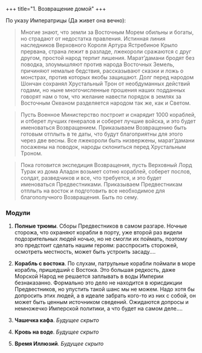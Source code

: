 +++
title="1. Возвращение домой"
+++

По указу Императрицы (Да живет она вечно):

> Многие знают, что земли за Восточным Морем обильны и богаты, но страдают от недостатка правления. Истинная линия наследников Верховного Короля Артура Ястребиное Крыло прервана, страна лежит в разладе, лжекороли сражаются с друг другом, простой народ терпит лишения. Марат’дамани бродят без поводка, злоумышляют против народа Восточных Земель, причиняют немалые бедствия, рассказывают сказки и ложь о монстрах, против которых якобы защищают. Долг перед народом Шончан сохранял Хрустальный Трон от необдуманных действий годами, но ныне многочисленные прошения наших подданных говорят нам о том, что желание навести порядок в землях за Восточным Океаном разделяется народом так же, как и Светом.

> Пусть Военное Министерство построит и снарядит 1000 кораблей, и отберет лучших генералов и соберет лучшие войска, и это будет именоваться Возвращением. Приказываем Возвращению быть готовым отплыть в те даты, что будут благоприятны для этого через две весны. Все лжекороли быть низвержены, марат’дамани посажены на поводок, народы склониться перед Хрустальным Троном.

>Пока готовится экспедиция Возвращения, пусть Верховный Лорд Турак из дома Аладон возьмет сотню кораблей, соберет послов, солдат, разведчиков и все, что требуется, и это будет именоваться Предвестниками. Приказываем Предвестникам отплыть на восток и подготовить все необходимое для благополучного Возвращения. Быть по сему.

### Модули

1. **Полные трюмы**. Сборы Предвестников в самом разгаре. Ночные сторожа, что охраняют корабли в порту, уже второй раз видели подозрительных людей ночью, но не смогли их поймать, поэтому это предстоит сделать нашим героям: расспросить сторожей, осмотреть местность, может быть устроить засаду....

2. **Корабль с востока**. По слухам, патрульные корабли поймали в море корабль, пришедший с Востока. Это большая редкость, даже Морской Народ не решается заплывать в воды Империи безнаказанно. Формально это дело не находится в юрисдикции Предвестников, но упустить такой шанс мы не можем. Надо хотя бы допросить этих людей, а в идеале забрать кого-то из них с собой, он может быть ценным источником сведений. Ожидаются допросы и немножечко Имперской политики, а что будет на самом деле....

3. **Чашечка кафа**. _Будущее скрыто_

4. **Кровь на воде**. _Будущее скрыто_

5. **Время Иллюзий**. _Будущее скрыто_